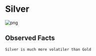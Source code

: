 # Silver 
![png](asset/volatile3.png)

## Observed Facts 
    Silver is much more volatiler than Gold
